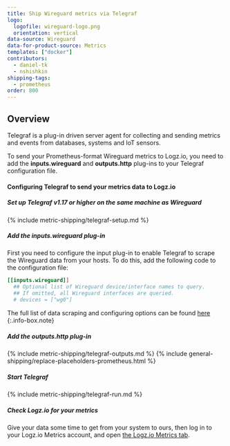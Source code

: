 ```yaml
---
title: Ship Wireguard metrics via Telegraf
logo:
  logofile: wireguard-logo.png
  orientation: vertical
data-source: Wireguard
data-for-product-source: Metrics
templates: ["docker"]
contributors:
  - daniel-tk
  - nshishkin
shipping-tags:  
  - prometheus
order: 800
---
```



## Overview

Telegraf is a plug-in driven server agent for collecting and sending metrics and events from databases, systems and IoT sensors.

To send your Prometheus-format Wireguard metrics to Logz.io, you need to add the **inputs.wireguard** and **outputs.http** plug-ins to your Telegraf configuration file.

#### Configuring Telegraf to send your metrics data to Logz.io

<div class="tasklist">

##### Set up Telegraf v1.17 or higher on the same machine as Wireguard

{% include metric-shipping/telegraf-setup.md %}

##### Add the inputs.wireguard plug-in

First you need to configure the input plug-in to enable Telegraf to scrape the Wireguard data from your hosts. To do this, add the following code to the configuration file:

``` ini
[[inputs.wireguard]]
  ## Optional list of Wireguard device/interface names to query.
  ## If omitted, all Wireguard interfaces are queried.
  # devices = ["wg0"]
```

<!-- info-box-start:info -->
The full list of data scraping and configuring options can be found [here](https://github.com/influxdata/telegraf/blob/release-1.18/plugins/inputs/wireguard/README.md)
{:.info-box.note}
<!-- info-box-end -->

##### Add the outputs.http plug-in
  
{% include metric-shipping/telegraf-outputs.md %}
{% include general-shipping/replace-placeholders-prometheus.html %}
  
##### Start Telegraf

{% include metric-shipping/telegraf-run.md %}

##### Check Logz.io for your metrics

Give your data some time to get from your system to ours, then log in to your Logz.io Metrics account, and open [the Logz.io Metrics tab](https://app.logz.io/#/dashboard/metrics/).


</div>
